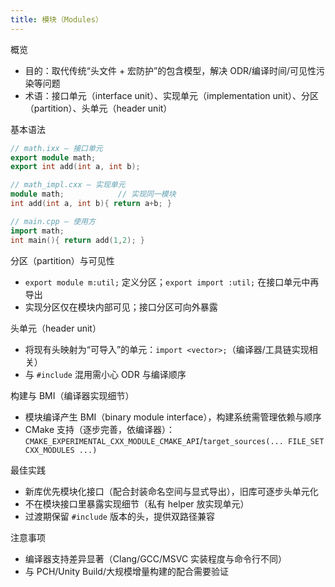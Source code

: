 ```yaml
---
title: 模块（Modules）
---
```


概览
- 目的：取代传统“头文件 + 宏防护”的包含模型，解决 ODR/编译时间/可见性污染等问题
- 术语：接口单元（interface unit）、实现单元（implementation unit）、分区（partition）、头单元（header unit）

基本语法
```cpp
// math.ixx — 接口单元
export module math;
export int add(int a, int b);

// math_impl.cxx — 实现单元
module math;            // 实现同一模块
int add(int a, int b){ return a+b; }

// main.cpp — 使用方
import math;
int main(){ return add(1,2); }
```

分区（partition）与可见性
- `export module m:util;` 定义分区；`export import :util;` 在接口单元中再导出
- 实现分区仅在模块内部可见；接口分区可向外暴露

头单元（header unit）
- 将现有头映射为“可导入”的单元：`import <vector>;`（编译器/工具链实现相关）
- 与 `#include` 混用需小心 ODR 与编译顺序

构建与 BMI（编译器实现细节）
- 模块编译产生 BMI（binary module interface），构建系统需管理依赖与顺序
- CMake 支持（逐步完善，依编译器）：`CMAKE_EXPERIMENTAL_CXX_MODULE_CMAKE_API`/`target_sources(... FILE_SET CXX_MODULES ...)`

最佳实践
- 新库优先模块化接口（配合封装命名空间与显式导出），旧库可逐步头单元化
- 不在模块接口里暴露实现细节（私有 helper 放实现单元）
- 过渡期保留 `#include` 版本的头，提供双路径兼容

注意事项
- 编译器支持差异显著（Clang/GCC/MSVC 实装程度与命令行不同）
- 与 PCH/Unity Build/大规模增量构建的配合需要验证
